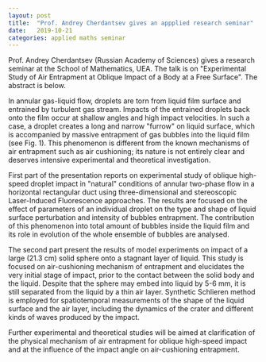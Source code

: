 ```yaml
---
layout: post
title:  "Prof. Andrey Cherdantsev gives an appplied research seminar"
date:   2019-10-21
categories: applied maths seminar
---
```


Prof. Andrey Cherdantsev (Russian Academy of Sciences) gives a research seminar at the School of Mathematics, UEA. The talk is on "Experimental Study of Air Entrapment at Oblique Impact of a Body at a Free Surface".
The abstract is below.

In annular gas-liquid flow, droplets are torn from liquid film surface and entrained by turbulent gas stream. Impacts of the entrained droplets back onto the film occur at shallow angles and high impact velocities. In such a case, a droplet creates a long and narrow "furrow" on liquid surface, which is accompanied by massive entrapment of gas bubbles into the liquid film (see Fig. 1). This phenomenon is different from the known mechanisms of air entrapment such as air cushioning; its nature is not entirely clear and deserves intensive experimental and theoretical investigation.
 
First part of the presentation reports on experimental study of oblique high-speed droplet impact in "natural" conditions of annular two-phase flow in a horizontal rectangular duct using three-dimensional and stereoscopic Laser-Induced Fluorescence approaches. The results are focused on the effect of parameters of an individual droplet on the type and shape of liquid surface perturbation and intensity of bubbles entrapment. 
The contribution of this phenomenon into total amount of bubbles inside the liquid film and its role in evolution of the whole ensemble of bubbles are analysed.
 
The second part present the results of model experiments on impact of a large (21.3 cm) solid sphere onto a stagnant layer of liquid. This study is focused on air-cushioning mechanism of entrapment and elucidates the very initial stage of impact, prior to the contact between the solid body and the liquid. Despite that the sphere may embed into liquid by 5-6 mm, it is still separated from the liquid by a thin air layer. Synthetic Schlieren method is employed for spatiotemporal measurements of the shape of the liquid surface and the air layer, including the dynamics of the crater and different kinds of waves produced by the impact.
 
Further experimental and theoretical studies will be aimed at clarification of the physical mechanism of air entrapment for oblique high-speed impact and at the influence of the impact angle on air-cushioning entrapment.

